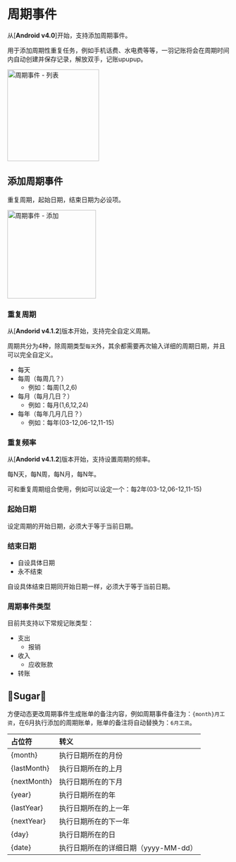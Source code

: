 # 周期事件

从[**Android v4.0**]开始，支持添加周期事件。

用于添加周期性重复任务，例如手机话费、水电费等等，一羽记账将会在周期时间内自动创建并保存记录，解放双手，记账upupup。

<img src="https://z3.ax1x.com/2021/06/18/R9pn1S.jpg" title="" alt="周期事件 - 列表" width="208">

## 添加周期事件

重复周期，起始日期，结束日期为必设项。

<img title="" src="https://z3.ax1x.com/2021/06/18/R9pKXQ.jpg" alt="周期事件 - 添加" width="201">

### 重复周期

从[**Andorid v4.1.2**]版本开始，支持完全自定义周期。

周期共分为4种，除周期类型`每天`外，其余都需要再次输入详细的周期日期，并且可以完全自定义。

- 每天
- 每周（每周几？）
  - 例如：每周(1,2,6)
- 每月（每月几日？）
  - 例如：每月(1,6,12,24)
- 每年（每年几月几日？） 
  - 例如：每年(03-12,06-12,11-15)

### 重复频率

从[**Andorid v4.1.2**]版本开始，支持设置周期的频率。

每N天，每N周，每N月，每N年。

可和重复周期组合使用，例如可以设定一个：每2年(03-12,06-12,11-15)

### **起始日期**

设定周期的开始日期，必须大于等于当前日期。 

### **结束日期**

- 自设具体日期
- 永不结束

自设具体结束日期同开始日期一样，必须大于等于当前日期。 

### 周期事件类型

目前共支持以下常规记账类型：

- 支出
  - 报销
- 收入
  - 应收账款
- 转账 

## 🍬Sugar🍬

方便动态更改周期事件生成账单的备注内容，例如周期事件备注为：`{month}月工资`，在6月执行添加的周期账单，账单的备注将自动替换为：`6月工资`。

| 占位符         | 转义                      |
|:----------- |:----------------------- |
| {month}     | 执行日期所在的月份               |
| {lastMonth} | 执行日期所在的上月               |
| {nextMonth} | 执行日期所在的下月               |
| {year}      | 执行日期所在的年                |
| {lastYear}  | 执行日期所在的上一年              |
| {nextYear}  | 执行日期所在的下一年              |
| {day}       | 执行日期所在的日                |
| {date}      | 执行日期所在的详细日期（yyyy-MM-dd） |